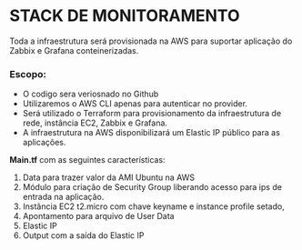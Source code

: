 # STACK DE MONITORAMENTO

Toda a infraestrutura será provisionada na AWS para suportar aplicação do Zabbix e Grafana conteinerizadas.

### **Escopo**:

- O codigo sera veriosnado no Github
- Utilizaremos o AWS CLI apenas para autenticar no provider.
- Será utilizado o Terraform para provisionamento da infraestrutura de rede, instância EC2, Zabbix e Grafana.
- A infraestrutura na AWS disponibilizará um Elastic IP público para as aplicações.

**Main.tf** com as seguintes características:

1. Data para trazer valor da AMI Ubuntu na AWS
2. Módulo para criação de Security Group liberando acesso para ips de entrada na aplicação.
3. Instância EC2 t2.micro com chave keyname e instance profile setado,
4. Apontamento para arquivo de User Data
5. Elastic IP
6. Output com a saída do Elastic IP
